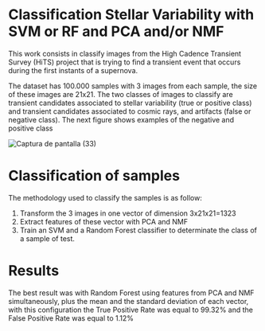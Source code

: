 # Classification Stellar Variability with SVM or RF and PCA and/or NMF

This work consists in classify images from the High Cadence Transient Survey (HiTS) project that is trying to find a transient event that occurs during the first instants of a supernova.

The dataset has 100.000 samples with 3 images from each sample, the size of these images are 21x21. The two classes of images to classify are transient candidates associated to stellar variability (true or positive class) and transient candidates associated to cosmic rays, and artifacts (false or negative class). The next figure shows examples of the negative and positive class

![Captura de pantalla (33)](https://user-images.githubusercontent.com/19544865/71312696-8b177800-240c-11ea-9253-c4c262995191.png)

# Classification of samples

The methodology used to classify the samples is as follow:
1) Transform the 3 images in one vector of dimension 3x21x21=1323
2) Extract features of these vector with PCA and NMF
3) Train an SVM and a Random Forest classifier to determinate the class of a sample of test.


# Results

The best result was with Random Forest using features from PCA and NMF simultaneously, plus the mean and the standard deviation of each vector, with this configuration the True Positive Rate was equal to 99.32% and the False Positive Rate was equal to 1.12%
